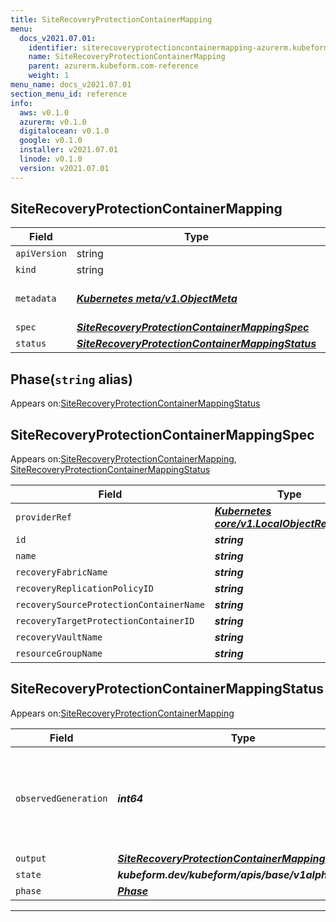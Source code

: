```yaml
---
title: SiteRecoveryProtectionContainerMapping
menu:
  docs_v2021.07.01:
    identifier: siterecoveryprotectioncontainermapping-azurerm.kubeform.com
    name: SiteRecoveryProtectionContainerMapping
    parent: azurerm.kubeform.com-reference
    weight: 1
menu_name: docs_v2021.07.01
section_menu_id: reference
info:
  aws: v0.1.0
  azurerm: v0.1.0
  digitalocean: v0.1.0
  google: v0.1.0
  installer: v2021.07.01
  linode: v0.1.0
  version: v2021.07.01
---
```


## SiteRecoveryProtectionContainerMapping
| Field | Type | Description |
| ------ | ----- | ----------- |
| `apiVersion` | string | `azurerm.kubeform.com/v1alpha1` |
|    `kind` | string | `SiteRecoveryProtectionContainerMapping` |
| `metadata` | ***[Kubernetes meta/v1.ObjectMeta](https://v1-18.docs.kubernetes.io/docs/reference/generated/kubernetes-api/v1.18/#objectmeta-v1-meta)***|Refer to the Kubernetes API documentation for the fields of the `metadata` field.|
| `spec` | ***[SiteRecoveryProtectionContainerMappingSpec](#siterecoveryprotectioncontainermappingspec)***||
| `status` | ***[SiteRecoveryProtectionContainerMappingStatus](#siterecoveryprotectioncontainermappingstatus)***||
## Phase(`string` alias)

Appears on:[SiteRecoveryProtectionContainerMappingStatus](#siterecoveryprotectioncontainermappingstatus)

## SiteRecoveryProtectionContainerMappingSpec

Appears on:[SiteRecoveryProtectionContainerMapping](#siterecoveryprotectioncontainermapping), [SiteRecoveryProtectionContainerMappingStatus](#siterecoveryprotectioncontainermappingstatus)

| Field | Type | Description |
| ------ | ----- | ----------- |
| `providerRef` | ***[Kubernetes core/v1.LocalObjectReference](https://v1-18.docs.kubernetes.io/docs/reference/generated/kubernetes-api/v1.18/#localobjectreference-v1-core)***||
| `id` | ***string***||
| `name` | ***string***||
| `recoveryFabricName` | ***string***||
| `recoveryReplicationPolicyID` | ***string***||
| `recoverySourceProtectionContainerName` | ***string***||
| `recoveryTargetProtectionContainerID` | ***string***||
| `recoveryVaultName` | ***string***||
| `resourceGroupName` | ***string***||
## SiteRecoveryProtectionContainerMappingStatus

Appears on:[SiteRecoveryProtectionContainerMapping](#siterecoveryprotectioncontainermapping)

| Field | Type | Description |
| ------ | ----- | ----------- |
| `observedGeneration` | ***int64***| ***(Optional)*** Resource generation, which is updated on mutation by the API Server.|
| `output` | ***[SiteRecoveryProtectionContainerMappingSpec](#siterecoveryprotectioncontainermappingspec)***| ***(Optional)*** |
| `state` | ***kubeform.dev/kubeform/apis/base/v1alpha1.State***| ***(Optional)*** |
| `phase` | ***[Phase](#phase)***| ***(Optional)*** |
---
